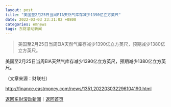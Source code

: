 ```yaml
---
layout: post
title: "美国至2月25日当周EIA天然气库存减少1390亿立方英尺"
date: 2022-03-03 23:31:02 +0800
categories: emnews
tags: 东财滚动新闻
---
```

> 美国至2月25日当周EIA天然气库存减少1390亿立方英尺，预期减少1380亿立方英尺。

<p>美国至2月25日当周EIA天然气库存减少1390亿立方英尺，预期减少1380亿立方英尺。</p><p class="em_media">（文章来源：财联社）</p>

<http://finance.eastmoney.com/news/1351,202203032296104190.html>

[返回东财滚动新闻](//finews.withounder.com/emnews/)｜[返回首页](//finews.withounder.com/)